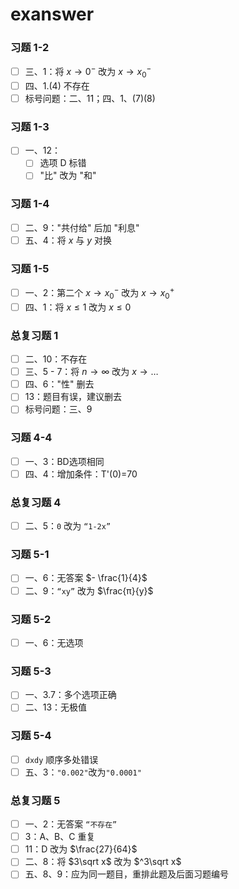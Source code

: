 # exanswer
### 习题 1-2
- [ ] 三、1：将 $x→0^{-}$ 改为 $x→x_0^{-}$
- [ ] 四、1.(4) 不存在
- [ ] 标号问题：二、11；四、1、(7)(8)

### 习题 1-3
- [ ] 一、12：
  - [ ] 选项 D 标错
  - [ ] "比" 改为 "和"

### 习题 1-4
- [ ] 二、9："共付给" 后加 "利息"
- [ ] 五、4：将 $x$ 与 $y$ 对换

### 习题 1-5
- [ ] 一、2：第二个 $x→x_0^{-}$ 改为 $x→x_0^{+}$
- [ ] 四、1：将 $x≤1$ 改为  $x≤0$

### 总复习题 1
- [ ] 二、10：不存在
- [ ] 三、5 - 7：将 $n→∞$ 改为 $x→…$
- [ ] 四、6："性" 删去
- [ ] 13：题目有误，建议删去
- [ ] 标号问题：三、9

### 习题 4-4
- [ ] 一、3：BD选项相同
- [ ] 四、4：增加条件：T'(0)=70

### 总复习题 4
- [ ] 二、5：`0` 改为 `“1-2x”`

### 习题 5-1
- [ ] 一、6：无答案 $- \frac{1}{4}$
- [ ] 二、9：`“xy”` 改为 $\frac{π}{y}$

### 习题 5-2
- [ ] 一、6：无选项

### 习题 5-3
- [ ] 一、3.7：多个选项正确
- [ ] 二、13：无极值

### 习题 5-4
- [ ] `dxdy` 顺序多处错误
- [ ] 五、3：`"0.002"`改为`"0.0001"`

### 总复习题 5
- [ ] 一、2：无答案 `“不存在”`
- [ ] 3：A、B、C 重复
- [ ] 11：D 改为 $\frac{27}{64}$
- [ ]  二、8：将 $3\sqrt x$ 改为 $^3\sqrt x$
- [ ] 五、8、9：应为同一题目，重排此题及后面习题编号
